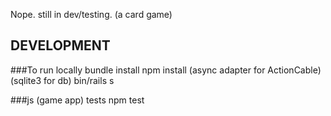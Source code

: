 Nope. still in dev/testing. (a card game)

DEVELOPMENT
---------------

###To run locally
bundle install 
npm install
(async adapter for ActionCable)
(sqlite3 for db)
bin/rails s

###js (game app) tests
npm test